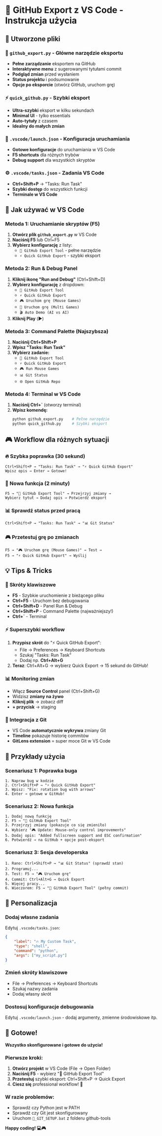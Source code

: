 # 🚀 GitHub Export z VS Code - Instrukcja użycia

## 📁 Utworzone pliki

### **🚀 `github_export.py` - Główne narzędzie eksportu**
- **Pełne zarządzanie** eksportem na GitHub
- **Interaktywne menu** z sugerowanymi tytułami commit
- **Podgląd zmian** przed wysłaniem
- **Status projektu** i podsumowanie
- **Opcje po eksporcie** (otwórz GitHub, uruchom grę)

### **⚡ `quick_github.py` - Szybki eksport**
- **Ultra-szybki** eksport w kilku sekundach
- **Minimal UI** - tylko essentials
- **Auto-tytuły** z czasem
- **Idealny do małych zmian**

### **🔧 `.vscode/launch.json` - Konfiguracja uruchamiania**
- **Gotowe konfiguracje** do uruchamiania w VS Code
- **F5 shortcuts** dla różnych trybów
- **Debug support** dla wszystkich skryptów

### **⚙️ `.vscode/tasks.json` - Zadania VS Code**
- **Ctrl+Shift+P** → "Tasks: Run Task"
- **Szybki dostęp** do wszystkich funkcji
- **Terminale w VS Code**

## 🎯 Jak używać w VS Code

### **Metoda 1: Uruchamianie skryptów (F5)**

1. **Otwórz plik `github_export.py`** w VS Code
2. **Naciśnij F5** lub Ctrl+F5
3. **Wybierz konfigurację** z listy:
   - `🚀 GitHub Export Tool` - pełne narzędzie
   - `⚡ Quick GitHub Export` - szybki eksport

### **Metoda 2: Run & Debug Panel**

1. **Kliknij ikonę "Run and Debug"** (Ctrl+Shift+D)
2. **Wybierz konfigurację** z dropdown:
   - `🚀 GitHub Export Tool`
   - `⚡ Quick GitHub Export`
   - `🎮 Uruchom grę (Mouse Games)`
   - `🎯 Uruchom grę (Multi Games)`
   - `🎬 Auto Demo (AI vs AI)`
3. **Kliknij Play** (▶️)

### **Metoda 3: Command Palette (Najszybsza)**

1. **Naciśnij Ctrl+Shift+P**
2. **Wpisz "Tasks: Run Task"**
3. **Wybierz zadanie:**
   - `🚀 GitHub Export Tool`
   - `⚡ Quick GitHub Export`
   - `🎮 Run Mouse Games`
   - `📊 Git Status`
   - `🌐 Open GitHub Repo`

### **Metoda 4: Terminal w VS Code**

1. **Naciśnij Ctrl+`** (otworzy terminal)
2. **Wpisz komendę:**
   ```bash
   python github_export.py    # Pełne narzędzie
   python quick_github.py     # Szybki eksport
   ```

## 🎮 Workflow dla różnych sytuacji

### **🔥 Szybka poprawka (30 sekund)**
```
Ctrl+Shift+P → "Tasks: Run Task" → "⚡ Quick GitHub Export"
Wpisz opis → Enter → Gotowe!
```

### **🎨 Nowa funkcja (2 minuty)**
```
F5 → "🚀 GitHub Export Tool" → Przejrzyj zmiany → 
Wybierz tytuł → Dodaj opis → Potwierdź eksport
```

### **📊 Sprawdź status przed pracą**
```
Ctrl+Shift+P → "Tasks: Run Task" → "📊 Git Status"
```

### **🎮 Przetestuj grę po zmianach**
```
F5 → "🎮 Uruchom grę (Mouse Games)" → Test → 
F5 → "⚡ Quick GitHub Export" → Wyślij
```

## 💡 Tips & Tricks

### **🔧 Skróty klawiszowe**
- **F5** - Szybkie uruchomienie z bieżącego pliku
- **Ctrl+F5** - Uruchom bez debugowania
- **Ctrl+Shift+D** - Panel Run & Debug
- **Ctrl+Shift+P** - Command Palette (najważniejszy!)
- **Ctrl+`** - Terminal

### **⚡ Superszybki workflow**
1. **Przypisz skrót** do "⚡ Quick GitHub Export":
   - File → Preferences → Keyboard Shortcuts
   - Szukaj "Tasks: Run Task"
   - Dodaj np. **Ctrl+Alt+G**
2. **Teraz**: Ctrl+Alt+G → wybierz Quick Export → 15 sekund do GitHub!

### **📊 Monitoring zmian**
- Włącz **Source Control** panel (Ctrl+Shift+G)
- Widzisz **zmiany na żywo** 
- **Kliknij plik** → zobacz diff
- **+ przycisk** → staging

### **🎯 Integracja z Git**
- VS Code **automatycznie wykrywa** zmiany Git
- **Timeline** pokazuje historię commitów
- **GitLens extension** = super moce Git w VS Code

## 🚀 Przykłady użycia

### **Scenariusz 1: Poprawka buga**
```
1. Napraw bug w kodzie
2. Ctrl+Shift+P → "⚡ Quick GitHub Export"  
3. Wpisz: "Fix: rotation bug with arrows"
4. Enter → gotowe w GitHub!
```

### **Scenariusz 2: Nowa funkcja**
```
1. Dodaj nową funkcję
2. F5 → "🚀 GitHub Export Tool"
3. Przejrzyj zmiany (pokazuje co się zmieniło)
4. Wybierz "🎮 Update: Mouse-only control improvements"
5. Dodaj opis: "Added fullscreen support and ESC confirmation"
6. Potwierdź → na GitHub + opcje post-eksport
```

### **Scenariusz 3: Sesja developerska**
```
1. Rano: Ctrl+Shift+P → "📊 Git Status" (sprawdź stan)
2. Programuj...
3. Test: F5 → "🎮 Uruchom grę" 
4. Commit: Ctrl+Alt+G → Quick Export
5. Więcej pracy...
6. Wieczorem: F5 → "🚀 GitHub Export Tool" (pełny commit)
```

## 🔧 Personalizacja

### **Dodaj własne zadania**
Edytuj `.vscode/tasks.json`:
```json
{
    "label": "🔥 My Custom Task",
    "type": "shell",
    "command": "python",
    "args": ["my_script.py"]
}
```

### **Zmień skróty klawiszowe**
- File → Preferences → Keyboard Shortcuts
- Szukaj nazwy zadania
- Dodaj własny skrót

### **Dostosuj konfiguracje debugowania**
Edytuj `.vscode/launch.json` - dodaj argumenty, zmienne środowiskowe itp.

## 🎉 Gotowe!

**Wszystko skonfigurowane i gotowe do użycia!**

### **Pierwsze kroki:**
1. **Otwórz projekt** w VS Code (File → Open Folder)
2. **Naciśnij F5** - wybierz "🚀 GitHub Export Tool"
3. **Przetestuj** szybki eksport: Ctrl+Shift+P → Quick Export
4. **Ciesz się** professional workflow! 🚀

### **W razie problemów:**
- Sprawdź czy Python jest w PATH
- Sprawdź czy Git jest skonfigurowany
- Uruchom `🔧_GIT_SETUP.bat` z folderu github-tools

**Happy coding! 💻🎮**